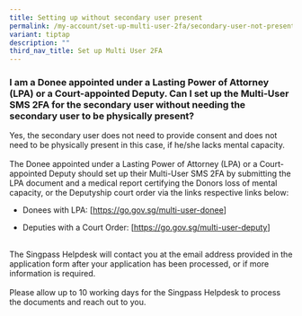 ```yaml
---
title: Setting up without secondary user present
permalink: /my-account/set-up-multi-user-2fa/secondary-user-not-present/
variant: tiptap
description: ""
third_nav_title: Set up Multi User 2FA
---
```

<h3>I am a Donee appointed under a Lasting Power of Attorney (LPA) or a Court-appointed Deputy. Can I set up the Multi-User SMS 2FA for the secondary user without needing the secondary user to be physically present?</h3>
<p>Yes, the secondary user does not need to provide consent and does not
need to be physically present in this case, if he/she lacks mental capacity.
<br>
<br>The Donee appointed under a Lasting Power of Attorney (LPA) or a Court-appointed
Deputy should set up their Multi-User SMS 2FA by submitting the LPA document
and a medical report certifying the Donors loss of mental capacity, or
the Deputyship court order via the links respective links below:
<br>
</p>
<ul data-tight="true" class="tight">
<li>
<p>Donees with LPA: [<a href="https://go.gov.sg/multi-user-donee" rel="noopener noreferrer nofollow" target="_blank"><u>https://go.gov.sg/multi-user-donee</u></a>]</p>
</li>
<li>
<p>Deputies with a Court Order: [<a href="https://go.gov.sg/multi-user-donee" rel="noopener noreferrer nofollow" target="_blank"><u>https://go.gov.sg/multi-user-deputy</u></a>]</p>
</li>
</ul>
<p>
<br>The Singpass Helpdesk will contact you at the email address provided in
the application form after your application has been processed, or if more
information is required.
<br>
<br>Please allow up to 10 working days for the Singpass Helpdesk to process
the documents and reach out to you.</p>